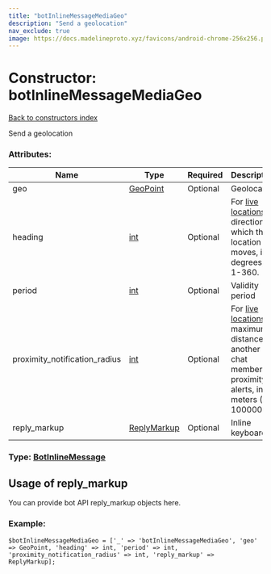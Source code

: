```yaml
---
title: "botInlineMessageMediaGeo"
description: "Send a geolocation"
nav_exclude: true
image: https://docs.madelineproto.xyz/favicons/android-chrome-256x256.png
---
```

# Constructor: botInlineMessageMediaGeo  
[Back to constructors index](/API_docs/constructors/index.html)



Send a geolocation

### Attributes:

| Name     |    Type       | Required | Description |
|----------|---------------|----------|-------------|
|geo|[GeoPoint](/API_docs/types/GeoPoint.html) | Optional|Geolocation|
|heading|[int](/API_docs/types/int.html) | Optional|For [live locations](https://core.telegram.org/api/live-location), a direction in which the location moves, in degrees; 1-360.|
|period|[int](/API_docs/types/int.html) | Optional|Validity period|
|proximity\_notification\_radius|[int](/API_docs/types/int.html) | Optional|For [live locations](https://core.telegram.org/api/live-location), a maximum distance to another chat member for proximity alerts, in meters (0-100000).|
|reply\_markup|[ReplyMarkup](/API_docs/types/ReplyMarkup.html) | Optional|Inline keyboard|



### Type: [BotInlineMessage](/API_docs/types/BotInlineMessage.html)



## Usage of reply_markup

You can provide bot API reply_markup objects here.  


### Example:

```
$botInlineMessageMediaGeo = ['_' => 'botInlineMessageMediaGeo', 'geo' => GeoPoint, 'heading' => int, 'period' => int, 'proximity_notification_radius' => int, 'reply_markup' => ReplyMarkup];
```  
